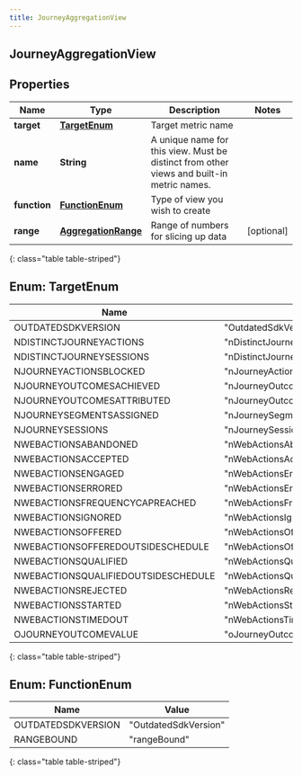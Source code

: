 ```yaml
---
title: JourneyAggregationView
---
```


## JourneyAggregationView

## Properties

| Name         | Type                                                             | Description                                                                               | Notes      |
| ------------ | ---------------------------------------------------------------- | ----------------------------------------------------------------------------------------- | ---------- |
| **target**   | [**TargetEnum**](#TargetEnum)<!---->                             | Target metric name                                                                        |            |
| **name**     | <!----><!---->**String**<!---->                                  | A unique name for this view. Must be distinct from other views and built-in metric names. |            |
| **function** | [**FunctionEnum**](#FunctionEnum)<!---->                         | Type of view you wish to create                                                           |            |
| **range**    | <!----><!---->[**AggregationRange**](AggregationRange.md)<!----> | Range of numbers for slicing up data                                                      | [optional] |

{: class="table table-striped"}

<a name="TargetEnum"></a>

## Enum: TargetEnum

| Name                                | Value                                           |
| ----------------------------------- | ----------------------------------------------- |
| OUTDATEDSDKVERSION                  | &quot;OutdatedSdkVersion&quot;                  |
| NDISTINCTJOURNEYACTIONS             | &quot;nDistinctJourneyActions&quot;             |
| NDISTINCTJOURNEYSESSIONS            | &quot;nDistinctJourneySessions&quot;            |
| NJOURNEYACTIONSBLOCKED              | &quot;nJourneyActionsBlocked&quot;              |
| NJOURNEYOUTCOMESACHIEVED            | &quot;nJourneyOutcomesAchieved&quot;            |
| NJOURNEYOUTCOMESATTRIBUTED          | &quot;nJourneyOutcomesAttributed&quot;          |
| NJOURNEYSEGMENTSASSIGNED            | &quot;nJourneySegmentsAssigned&quot;            |
| NJOURNEYSESSIONS                    | &quot;nJourneySessions&quot;                    |
| NWEBACTIONSABANDONED                | &quot;nWebActionsAbandoned&quot;                |
| NWEBACTIONSACCEPTED                 | &quot;nWebActionsAccepted&quot;                 |
| NWEBACTIONSENGAGED                  | &quot;nWebActionsEngaged&quot;                  |
| NWEBACTIONSERRORED                  | &quot;nWebActionsErrored&quot;                  |
| NWEBACTIONSFREQUENCYCAPREACHED      | &quot;nWebActionsFrequencyCapReached&quot;      |
| NWEBACTIONSIGNORED                  | &quot;nWebActionsIgnored&quot;                  |
| NWEBACTIONSOFFERED                  | &quot;nWebActionsOffered&quot;                  |
| NWEBACTIONSOFFEREDOUTSIDESCHEDULE   | &quot;nWebActionsOfferedOutsideSchedule&quot;   |
| NWEBACTIONSQUALIFIED                | &quot;nWebActionsQualified&quot;                |
| NWEBACTIONSQUALIFIEDOUTSIDESCHEDULE | &quot;nWebActionsQualifiedOutsideSchedule&quot; |
| NWEBACTIONSREJECTED                 | &quot;nWebActionsRejected&quot;                 |
| NWEBACTIONSSTARTED                  | &quot;nWebActionsStarted&quot;                  |
| NWEBACTIONSTIMEDOUT                 | &quot;nWebActionsTimedout&quot;                 |
| OJOURNEYOUTCOMEVALUE                | &quot;oJourneyOutcomeValue&quot;                |

{: class="table table-striped"}

<a name="FunctionEnum"></a>

## Enum: FunctionEnum

| Name               | Value                          |
| ------------------ | ------------------------------ |
| OUTDATEDSDKVERSION | &quot;OutdatedSdkVersion&quot; |
| RANGEBOUND         | &quot;rangeBound&quot;         |

{: class="table table-striped"}
